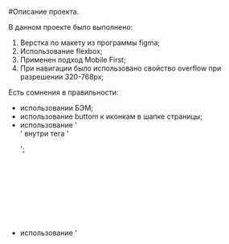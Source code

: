 #Описание проекта.

В данном проекте было выполнено:

1. Верстка по макету из программы figma;
2. Использование flexbox;
3. Применен подход Mobile First;
4. При навигации было использовано свойство overflow при разрешении 320-768px;


Есть сомнения в правильности:
- использовании БЭМ;
- использование buttom к иконкам в шапке страницы;
- использование '<br>' внутри тега '<p>';
- использование '<svg>' внутри html напрямую;
